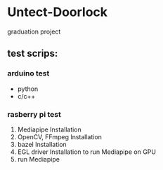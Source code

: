 # Untect-Doorlock
graduation project

## test scrips: ##
### arduino test ###
- python 
- c/c++

### rasberry pi test ###
1. Mediapipe Installation
2. OpenCV, FFmpeg Installation
3. bazel Installation
4. EGL driver Installation to run Mediapipe on GPU
5. run Mediapipe
